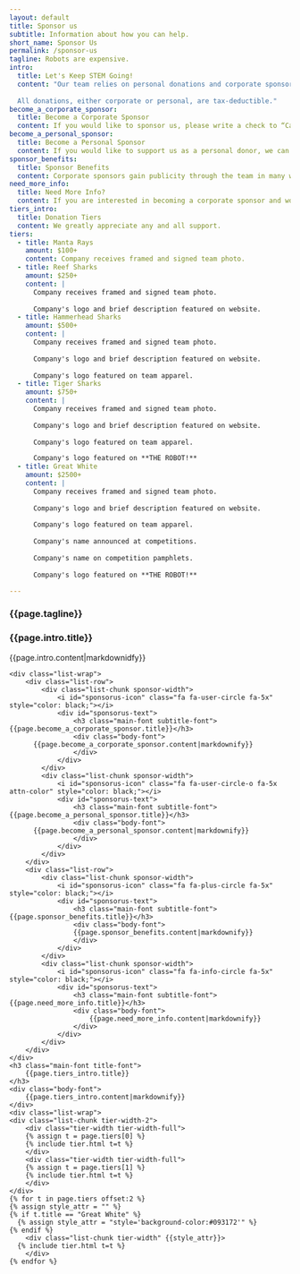 ```yaml
---
layout: default
title: Sponsor us
subtitle: Information about how you can help.
short_name: Sponsor Us
permalink: /sponsor-us
tagline: Robots are expensive.
intro:
  title: Let's Keep STEM Going!
  content: "Our team relies on personal donations and corporate sponsors to cover our operational expenses. Unlike other teams, we do not have “team fees” that students must pay to join the team. In past years, our former team's annual expenses have been around $40,000: $10,000 for robot development and parts, $10,000 for competition registration, $15,000 for travel/lodging/shipping, $2,500 for tool upkeep and materials replacement, and $2,500 for public relations/outreach items and general team expenses. We expect our annual expenses to be similarly high. However, as this is our first year and we are starting a new team at a school that does not have a shop, we will also have to purchase tools, machines, and stock materials that other established teams do not have to worry about. We estimate that these additional expenses will be around $10,000. As you can see, FRC is an amazing program, however it requires some money. We rely on corporate sponsors and personal donations to fund our team and allow us to continue bringing STEM education to our students. Your support is always appreciated.
  
  All donations, either corporate or personal, are tax-deductible."
become_a_corporate_sponsor:
  title: Become a Corporate Sponsor
  content: If you would like to sponsor us, please write a check to “Carlmont High School”, with “Robotics” in the memo line. Checks should be sent to Carlmont High School, 1400 Alameda de las Pulgas, Belmont, CA, 94002. Please send an email with your company’s	logo to [sponsorships@carlmontrobotics.org](mailto:sponsorships@carlmontrobotics.org) so we can provide you with sponsorship benefits.
become_a_personal_sponsor:
  title: Become a Personal Sponsor
  content: If you would like to support us as a personal donor, we can accept tax deductible donations with checks payable to “Carlmont High School”, with “Robotics Team” in the memo line. Checks should be sent to Carlmont High School, 1400 Alameda de las Pulgas, Belmont, CA, 94002. Please send an email to [sponsorships@carlmontrobotics.org](mailto:sponsorships@carlmontrobotics.org) with your name so we can list you on our website under the supporters tab. If you would like to remain anonymous, please indicate this in your email.
sponsor_benefits:
  title: Sponsor Benefits
  content: Corporate sponsors gain publicity through the team in many ways. Sponsors’ names and logos are featured prominently on this website, are printed on our team t-shirts (which we wear at all competitions and outreach events), and are featured on the side panels of our robot itself. Sponsors are also listed with FIRST and therefore appear on all competition programs as part of our official team name which is announced at the beginning of elimination matches at competition.
need_more_info:
  title: Need More Info?
  content: If you are interested in becoming a corporate sponsor and would like more information, please email [sponsorships@carlmontrobotics.org](mailto:sponsorships@carlmontrobotics.org) and we can send you some materials or even arrange a tour of our facilities or a student presentation to your company. If you have received a letter, phone call, or email from a student on the team regarding your potential sponsorship, please reply to that student.
tiers_intro:
  title: Donation Tiers
  content: We greatly appreciate any and all support.
tiers:
  - title: Manta Rays
    amount: $100+
    content: Company receives framed and signed team photo.
  - title: Reef Sharks
    amount: $250+
    content: |
      Company receives framed and signed team photo.
      
      Company's logo and brief description featured on website.
  - title: Hammerhead Sharks
    amount: $500+
    content: |
      Company receives framed and signed team photo.
      
      Company's logo and brief description featured on website.
      
      Company's logo featured on team apparel.
  - title: Tiger Sharks
    amount: $750+
    content: |
      Company receives framed and signed team photo.
      
      Company's logo and brief description featured on website.
      
      Company's logo featured on team apparel.

      Company's logo featured on **THE ROBOT!**
  - title: Great White
    amount: $2500+
    content: |
      Company receives framed and signed team photo.
      
      Company's logo and brief description featured on website.
      
      Company's logo featured on team apparel.
      
      Company's name announced at competitions.
      
      Company's name on competition pamphlets.
      
      Company's logo featured on **THE ROBOT!**

---
```

<div class="content-wrap secondary-background">
	<h3 class="main-font title-font white-font ">
		{{page.tagline}}
	</h3>
</div>

<div class="content-wrap">
	<h3 class="main-font subtitle-font black-font">
		{{page.intro.title}}
	</h3>
  <div class="body-font">
    {{page.intro.content|markdownidfy}}
  </div>

	<div class="list-wrap">
		<div class="list-row">
			<div class="list-chunk sponsor-width">
				<i id="sponsorus-icon" class="fa fa-user-circle fa-5x" style="color: black;"></i>
				<div id="sponsorus-text">
					<h3 class="main-font subtitle-font">{{page.become_a_corporate_sponsor.title}}</h3>
					<div class="body-font">
          {{page.become_a_corporate_sponsor.content|markdownify}}
					</div>
				</div>
			</div>
			<div class="list-chunk sponsor-width">
				<i id="sponsorus-icon" class="fa fa-user-circle-o fa-5x attn-color" style="color: black;"></i>
				<div id="sponsorus-text">
					<h3 class="main-font subtitle-font">{{page.become_a_personal_sponsor.title}}</h3>
					<div class="body-font">
          {{page.become_a_personal_sponsor.content|markdownify}}
					</div>
				</div>
			</div>
		</div>
		<div class="list-row">
			<div class="list-chunk sponsor-width">
				<i id="sponsorus-icon" class="fa fa-plus-circle fa-5x" style="color: black;"></i>
				<div id="sponsorus-text">
					<h3 class="main-font subtitle-font">{{page.sponsor_benefits.title}}</h3>
					<div class="body-font">
					{{page.sponsor_benefits.content|markdownify}}
					</div>
				</div>
			</div>
			<div class="list-chunk sponsor-width">
				<i id="sponsorus-icon" class="fa fa-info-circle fa-5x" style="color: black;"></i>
				<div id="sponsorus-text">
					<h3 class="main-font subtitle-font">{{page.need_more_info.title}}</h3>
					<div class="body-font">
						{{page.need_more_info.content|markdownify}}
					</div>
				</div>
			</div>
		</div>
	</div>
	<h3 class="main-font title-font">
		{{page.tiers_intro.title}}
	</h3>
	<div class="body-font">
		{{page.tiers_intro.content|markdownify}}
	</div>
	<div class="list-wrap">
    <div class="list-chunk tier-width-2">
        <div class="tier-width tier-width-full">
        {% assign t = page.tiers[0] %}
        {% include tier.html t=t %}
        </div>
        <div class="tier-width tier-width-full">
        {% assign t = page.tiers[1] %}
        {% include tier.html t=t %}
        </div>
    </div>
    {% for t in page.tiers offset:2 %}
    {% assign style_attr = "" %}
    {% if t.title == "Great White" %}
      {% assign style_attr = "style='background-color:#093172'" %}
    {% endif %}
		<div class="list-chunk tier-width" {{style_attr}}>
      {% include tier.html t=t %}
		</div>
    {% endfor %}
  </div>
</div>

<!--#split-wrap creates a horizontal divider between preceding and following content-->
<div id="split-wrap"></div>

